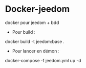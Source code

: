 # Docker-jeedom
docker pour jeedom + bdd

- Pour build :

docker build -t jeedom:base .

- Pour lancer en démon :

docker-compose -f jeedom.yml up -d
